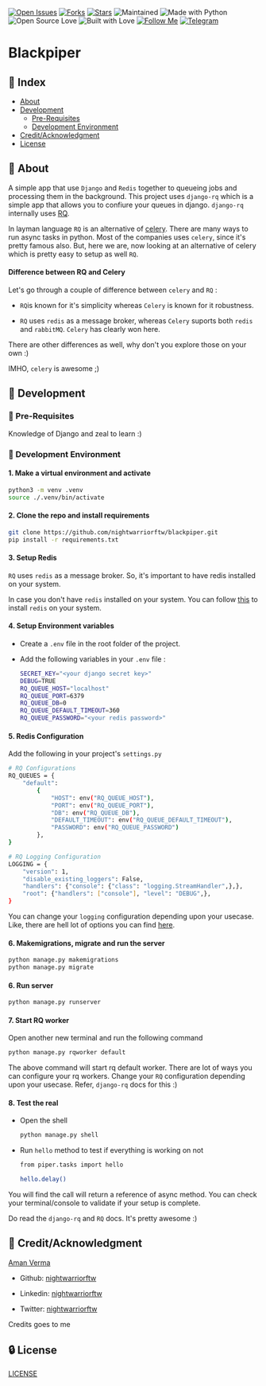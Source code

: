 [![Open Issues](https://img.shields.io/github/issues/nightwarriorftw/scale?style=for-the-badge&logo=github)](https://github.com/nightwarriorftw/scale/issues) [![Forks](https://img.shields.io/github/forks/nightwarriorftw/scale?style=for-the-badge&logo=github)](https://github.com/nightwarriorftw/scale/network/members) [![Stars](https://img.shields.io/github/stars/nightwarriorftw/scale?style=for-the-badge&logo=reverbnation)](https://github.com/nightwarriorftw/scale/stargazers) ![Maintained](https://img.shields.io/maintenance/yes/2021?style=for-the-badge&logo=github) ![Made with Python](https://img.shields.io/badge/Made%20with-Python-blueviolet?style=for-the-badge&logo=python)![Open Source Love](https://img.shields.io/badge/Open%20Source-%E2%99%A5-red?style=for-the-badge&logo=open-source-initiative) ![Built with Love](https://img.shields.io/badge/Built%20With-%E2%99%A5-critical?style=for-the-badge&logo=ko-fi) [![Follow Me](https://img.shields.io/twitter/follow/nightwarriorftw?color=blue&label=Follow%20%40nightwarriorftw&logo=twitter&style=for-the-badge)](https://twitter.com/intent/follow?screen_name=nightwarriorftw) [![Telegram](https://img.shields.io/badge/Telegram-Chat-informational?style=for-the-badge&logo=telegram)](https://telegram.me/nightwarriorftw)

# Blackpiper

## :ledger: Index

- [About](#beginner-about)
- [Development](#wrench-development)
  - [Pre-Requisites](#notebook-pre-requisites)
  - [Development Environment](#nut_and_bolt-development-environment)
- [Credit/Acknowledgment](#star2-creditacknowledgment)
- [License](#lock-license)

## :beginner: About

A simple app that use `Django` and `Redis` together to queueing jobs and processing them in the background.
This project uses `django-rq` which is a simple app that allows you to confiure your queues in django. `django-rq` internally uses [RQ](https://python-rq.org/).

In layman language `RQ` is an alternative of [celery](https://docs.celeryproject.org/en/stable/).
There are many ways to run async tasks in python. Most of the companies uses `celery`, since it's pretty famous also. But, here we are, now looking at an alternative of celery which is pretty easy to setup as well `RQ`.

#### Difference between RQ and Celery

Let's go through a couple of difference between `celery` and `RQ` :

- `RQ`is known for it's simplicity whereas `Celery` is known for it robustness.

- `RQ` uses `redis` as a message broker, whereas `Celery` suports both `redis` and `rabbitMQ`. `Celery` has clearly won here.

There are other differences as well, why don't you explore those on your own :)

IMHO, `celery` is awesome ;)

## :wrench: Development

### :notebook: Pre-Requisites

Knowledge of Django and zeal to learn :)

### :nut_and_bolt: Development Environment

#### 1. Make a virtual environment and activate

```BASH
python3 -m venv .venv
source ./.venv/bin/activate
```

#### 2. Clone the repo and install requirements

```BASH
git clone https://github.com/nightwarriorftw/blackpiper.git
pip install -r requirements.txt
```

#### 3. Setup Redis

`RQ` uses `redis` as a message broker. So, it's important to have redis installed on your system.

In case you don't have `redis` installed on your system. You can follow [this](https://www.digitalocean.com/community/tutorials/how-to-install-and-secure-redis-on-ubuntu-20-04) to install `redis` on your system.

#### 4. Setup Environment variables

- Create a `.env` file in the root folder of the project.

- Add the following variables in your `.env` file :

    ```BASH
    SECRET_KEY="<your django secret key>"
    DEBUG=TRUE
    RQ_QUEUE_HOST="localhost"
    RQ_QUEUE_PORT=6379
    RQ_QUEUE_DB=0
    RQ_QUEUE_DEFAULT_TIMEOUT=360
    RQ_QUEUE_PASSWORD="<your redis password>"

    ```

#### 5. Redis Configuration

Add the following in your project's `settings.py`

```BASH
# RQ Configurations
RQ_QUEUES = {
    "default": 
        {
            "HOST": env("RQ_QUEUE_HOST"), 
            "PORT": env("RQ_QUEUE_PORT"), 
            "DB": env("RQ_QUEUE_DB"), 
            "DEFAULT_TIMEOUT": env("RQ_QUEUE_DEFAULT_TIMEOUT"),
            "PASSWORD": env("RQ_QUEUE_PASSWORD")
        },
}

# RQ Logging Configuration
LOGGING = {
    "version": 1,
    "disable_existing_loggers": False,
    "handlers": {"console": {"class": "logging.StreamHandler",},},
    "root": {"handlers": ["console"], "level": "DEBUG",},
}
```

You can change your `logging` configuration depending upon your usecase. Like, there are hell lot of options you can find [here](https://github.com/rq/django-rq#configuring-logging).

#### 6. Makemigrations, migrate and run the server

```BASH
python manage.py makemigrations
python manage.py migrate
```

#### 6. Run server

```BASH
python manage.py runserver
```

#### 7. Start RQ worker

Open another new terminal and run the following command

```BASH
python manage.py rqworker default
```

The above command will start rq default worker. There are lot of ways you can configure your rq workers. Change your `RQ` configuration depending upon your usecase. Refer, `django-rq` docs for this :)

#### 8. Test the real

- Open the shell

    ```BASH
    python manage.py shell
    ```

- Run `hello` method to test if everything is working on not

    ```BASH
    from piper.tasks import hello
    
    hello.delay()
    ```

You will find the call will return a reference of async method. You can check your terminal/console to validate if your setup is complete.

Do read the `django-rq` and `RQ` docs. It's pretty awesome :)

## :star2: Credit/Acknowledgment

[Aman Verma](https://nightwarriorftw.netlify.app)

- Github: [nightwarriorftw](https://github.com/nightwarriorftw)

- Linkedin: [nightwarriorftw](https://linkedin.com/in/nightwarriorftw)

- Twitter: [nightwarriorftw](https://twitter.com/nightwarriorftw)

Credits goes to me

## :lock: License

[LICENSE](/LICENSE)
